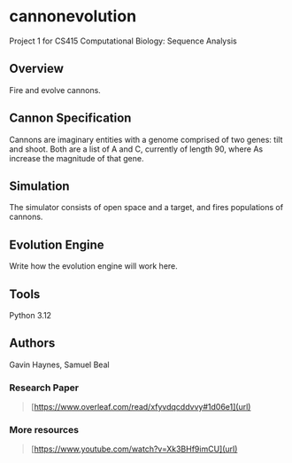 # cannonevolution
Project 1 for CS415 Computational Biology: Sequence Analysis
## Overview
Fire and evolve cannons.
## Cannon Specification
Cannons are imaginary entities with a genome comprised of two genes: tilt and shoot. Both are a list of A and C, currently of length 90, where As increase the magnitude of that gene.
## Simulation
The simulator consists of open space and a target, and fires populations of cannons.
## Evolution Engine 
Write how the evolution engine will work here.
## Tools
Python 3.12
## Authors
Gavin Haynes,
Samuel Beal 

### Research Paper
> [https://www.overleaf.com/read/xfyvdqcddvvy#1d06e1](url)
### More resources
> [https://www.youtube.com/watch?v=Xk3BHf9imCU](url)
> 
